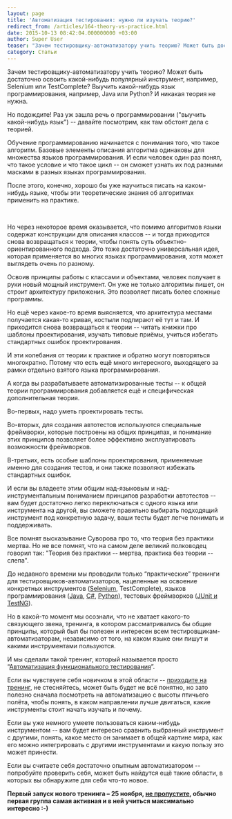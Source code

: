 ```yaml
---
layout: page
title: 'Автоматизация тестирования: нужно ли изучать теорию?'
redirect_from: /articles/164-theory-vs-practice.html
date: 2015-10-13 08:42:04.000000000 +03:00
author: Super User
teaser: "Зачем тестировщику-автоматизатору учить теорию? Может быть достаточно освоить какой-нибудь популярный инструмент, например, Selenium или TestComplete? Выучить какой-нибудь язык программирования, например, Java или Python? И никакая теория не нужна. Но подождите! Раз уж зашла речь о программировании (\"выучить какой-нибудь язык\") -- давайте посмотрим, как там обстоят дела с теорией. Обучение программированию начинается с понимания того, что такое алгоритм. Базовые элементы описания алгоритма одинаковы для множества языков программирования. И если человек один раз понял, что такое условие и что такое цикл -- он сможет узнать их под разными масками в разных языках программирования. После этого, конечно, хорошо бы уже научиться писать на каком-нибудь языке, чтобы эти теоретические знания об алгоритмах применить на практике."
category: Статьи
---
```

<p>Зачем тестировщику-автоматизатору учить теорию? Может быть достаточно освоить какой-нибудь популярный инструмент, например, Selenium или TestComplete? Выучить какой-нибудь язык программирования, например, Java или Python? И никакая теория не нужна.</p>
<p>Но подождите! Раз уж зашла речь о программировании ("выучить какой-нибудь язык") -- давайте посмотрим, как там обстоят дела с теорией.</p>
<p>Обучение программированию начинается с понимания того, что такое алгоритм. Базовые элементы описания алгоритма одинаковы для множества языков программирования. И если человек один раз понял, что такое условие и что такое цикл -- он сможет узнать их под разными масками в разных языках программирования.</p>
<p>После этого, конечно, хорошо бы уже научиться писать на каком-нибудь языке, чтобы эти теоретические знания об алгоритмах применить на практике.</p><p> </p>
<p>Но через некоторое время оказывается, что помимо алгоритмов языки содержат конструкции для описания классов -- и тогда приходится снова возвращаться к теории, чтобы понять суть объектно-ориентированного подхода. Это тоже достаточно универсальная идея, которая применяется во многих языках программирования, хотя может выглядеть очень по разному.</p>
<p>Освоив принципы работы с классами и объектами, человек получает в руки новый мощный инструмент. Он уже не только алгоритмы пишет, он строит архитектуру приложения. Это позволяет писать более сложные программы.</p>
<p>Но ещё через какое-то время выясняется, что архитектура местами получается какая-то кривая, костыли подпирают её тут и там. И приходится снова возвращаться к теории -- читать книжки про шаблоны проектирования, изучать типовые приёмы, учиться избегать стандартных ошибок проектирования.</p>
<p>И эти колебания от теории к практике и обратно могут повторяться многократно. Потому что есть ещё много интересного, выходящего за рамки отдельно взятого языка программирования.</p>
<p>А когда вы разрабатываете автоматизированные тесты -- к общей теории программирования добавляется ещё и специфическая дополнительная теория.</p>
<p>Во-первых, надо уметь проектировать тесты.</p>
<p>Во-вторых, для создания автотестов используются специальные фреймворки, которые построены на общих принципах, и понимание этих принципов позволяет более эффективно эксплуатировать возможности фреймворков.</p>
<p>В-третьих, есть особые шаблоны проектирования, применяемые именно для создания тестов, и они также позволяют избежать стандартных ошибок.</p>
<p>И если вы владеете этим общим над-языковым и над-инструментальным пониманием принципов разработки автотестов -- вам будет достаточно легко переключаться с одного языка или инструмента на другой, вы сможете правильно выбирать подходящий инструмент под конкретную задачу, ваши тесты будет легче понимать и поддерживать.</p>
<p>Все помнят высказывание Суворова про то, что теория без практики мертва. Но не все помнят, что на самом деле великий полководец говорил так: "Теория без практики -- мертва, практика без теории -- слепа".</p>
<p>До недавного времени мы проводили только “практические” тренинги для тестировщиков-автоматизаторов, нацеленные на освоение конкретных инструментов (<a href="trainings.html">Selenium</a>, TestComplete), языков программирования (<a href="http://software-testing.ru/trainings/schedule?&amp;task=3&amp;cid=1">Java</a>, <a href="http://software-testing.ru/trainings/schedule?&amp;task=3&amp;cid=226">C#</a>, <a href="http://software-testing.ru/trainings/schedule?task=3&amp;cid=233">Python</a>), тестовых фреймворков (<a href="http://software-testing.ru/trainings/schedule?task=3&amp;cid=222">JUnit и TestNG</a>).</p>
<p>Но в какой-то момент мы осознали, что не хватает какого-то связующего звена, тренинга, в котором рассматривались бы общие принципы, который был бы полезен и интересен всем тестировщикам-автоматизаторам, независимо от того, на каком языке они пишут и какими инструментами пользуются.</p>
<p>И мы сделали такой тренинг, который называется просто “<a href="http://software-testing.ru/trainings/schedule?task=3&amp;cid=234">Автоматизация функционального тестирования</a>”.</p>
<p>Если вы чувствуете себя новичком в этой области -- <a href="http://software-testing.ru/trainings/schedule?&amp;task=3&amp;cid=185">приходите на тренинг</a>, не стесняйтесь, может быть будет не всё понятно, но зато полезно сначала посмотреть на автоматизацию с высоты птичьего полёта, чтобы понять, в каком направлении лучше двигаться, какие инструменты стоит начать изучать и почему.</p>
<p>Если вы уже немного умеете пользоваться каким-нибудь инструментом -- вам будет интересно сравнить выбранный инструмент с другими, понять, какое место он занимает в общей картине мира, как его можно интегрировать с другими инструментами и какую пользу это может принести.</p>
<p>Если вы считаете себя достаточно опытным автоматизатором -- попробуйте проверить себя, может быть найдутся ещё такие области, в которых вы обнаружите для себя что-то новое.</p>
<p><strong>Первый запуск нового тренинга – 25 ноября, <a href="http://software-testing.ru/trainings/schedule?task=3&amp;cid=234">не пропустите</a>, обычно первая группа самая активная и в ней учиться максимально интересно :-)</strong></p>
